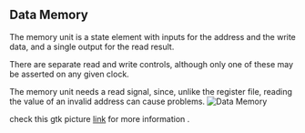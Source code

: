 ## Data Memory

The memory unit is a state element with inputs for the address and the write data, and a single output for the read result.

There are separate read and write controls, although only one of these may be asserted on any given clock.

The memory unit needs a read signal, since, unlike the register file, reading the value of an invalid address can cause problems.
![Data Memory ](https://github.com/EnigmaticAbyss/DigitalDesignLab/raw/main/RIscVCPU/DataMemory/data_memory.png)



check this gtk picture [link](https://github.com/EnigmaticAbyss/DigitalDesignLab/raw/main/RIscVCPU/DataMemory/data_memorygtk.png) for more information .

